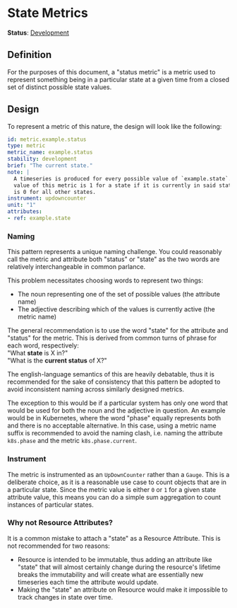 <!--- Hugo front matter used to generate the website version of this page:
linkTitle: Status Metrics
aliases: [status-metrics]
--->

# State Metrics

**Status**: [Development][DocumentStatus]

<!-- toc -->

<!-- tocstop -->

## Definition

For the purposes of this document, a "status metric" is a metric used to
represent something being in a particular state at a given time from a closed
set of distinct possible state values.

## Design

To represent a metric of this nature, the design will look like the following:

```yaml
id: metric.example.status
type: metric
metric_name: example.status
stability: development
brief: "The current state."
note: |
  A timeseries is produced for every possible value of `example.state`. The
  value of this metric is 1 for a state if it is currently in said state, and
  is 0 for all other states.
instrument: updowncounter
unit: "1"
attributes:
- ref: example.state
```

### Naming

This pattern represents a unique naming challenge. You could reasonably call the
metric and attribute both "status" or "state" as the two words are relatively
interchangeable in common parlance.

This problem necessitates choosing words to represent two things:

* The noun representing one of the set of possible values (the attribute name)
* The adjective describing which of the values is currently active (the metric
  name)

The general recommendation is to use the word "state" for the attribute and
"status" for the metric. This is derived from common turns of phrase for each
word, respectively:  
"What **state** is X in?"  
"What is the **current status** of X?"  

The english-language semantics of this are heavily debatable, thus it is
recommended for the sake of consistency that this pattern be adopted to avoid
inconsistent naming across similarly designed metrics.

The exception to this would be if a particular system has only one word that
would be used for both the noun and the adjective in question. An example would
be in Kubernetes, where the word "phase" equally represents both and there
is no acceptable alternative. In this case, using a metric name suffix is
recommended to avoid the naming clash, i.e. naming the attribute `k8s.phase` and
the metric `k8s.phase.current`.

### Instrument

The metric is instrumented as an `UpDownCounter` rather than a `Gauge`. This is
a deliberate choice, as it is a reasonable use case to count objects that are
in a particular state. Since the metric value is either `0` or `1` for a given
state attribute value, this means you can do a simple sum aggregation to count
instances of particular states.

### Why not Resource Attributes?

It is a common mistake to attach a "state" as a Resource Attribute. This is
not recommended for two reasons:

* Resource is intended to be immutable, thus adding an attribute like "state"
  that will almost certainly change during the resource's lifetime breaks the
  immutability and will create what are essentially new timeseries each time the
  attribute would update.
* Making the "state" an attribute on Resource would make it impossible to track
  changes in state over time.

[DocumentStatus]: https://opentelemetry.io/docs/specs/otel/document-status

